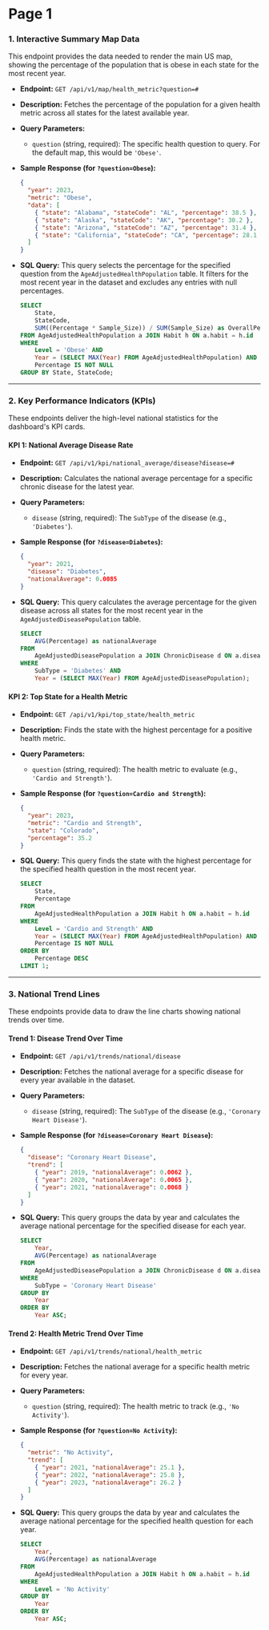 # Page 1

### **1. Interactive Summary Map Data**

This endpoint provides the data needed to render the main US map, showing the percentage of the population that is obese in each state for the most recent year.

  * **Endpoint:** `GET /api/v1/map/health_metric?question=#`

  * **Description:** Fetches the percentage of the population for a given health metric across all states for the latest available year.

  * **Query Parameters:**

      * `question` (string, required): The specific health question to query. For the default map, this would be `'Obese'`.

  * **Sample Response (for `?question=Obese`):**

    ```json
    {
      "year": 2023,
      "metric": "Obese",
      "data": [
        { "state": "Alabama", "stateCode": "AL", "percentage": 38.5 },
        { "state": "Alaska", "stateCode": "AK", "percentage": 30.2 },
        { "state": "Arizona", "stateCode": "AZ", "percentage": 31.4 },
        { "state": "California", "stateCode": "CA", "percentage": 28.1 }
      ]
    }
    ```

  * **SQL Query:**
    This query selects the percentage for the specified question from the `AgeAdjustedHealthPopulation` table. It filters for the most recent year in the dataset and excludes any entries with null percentages.

    ```sql
    SELECT
        State,
        StateCode,
        SUM((Percentage * Sample_Size)) / SUM(Sample_Size) as OverallPercentage
    FROM AgeAdjustedHealthPopulation a JOIN Habit h ON a.habit = h.id
    WHERE
        Level = 'Obese' AND
        Year = (SELECT MAX(Year) FROM AgeAdjustedHealthPopulation) AND 
        Percentage IS NOT NULL
    GROUP BY State, StateCode;
    ```

-----

### **2. Key Performance Indicators (KPIs)**

These endpoints deliver the high-level national statistics for the dashboard's KPI cards.

#### **KPI 1: National Average Disease Rate**

  * **Endpoint:** `GET /api/v1/kpi/national_average/disease?disease=#`

  * **Description:** Calculates the national average percentage for a specific chronic disease for the latest year.

  * **Query Parameters:**

      * `disease` (string, required): The `SubType` of the disease (e.g., `'Diabetes'`).

  * **Sample Response (for `?disease=Diabetes`):**

    ```json
    {
      "year": 2021,
      "disease": "Diabetes",
      "nationalAverage": 0.0085
    }
    ```

  * **SQL Query:**
    This query calculates the average percentage for the given disease across all states for the most recent year in the `AgeAdjustedDiseasePopulation` table.

    ```sql
    SELECT
        AVG(Percentage) as nationalAverage
    FROM
        AgeAdjustedDiseasePopulation a JOIN ChronicDisease d ON a.disease = d.id
    WHERE
        SubType = 'Diabetes' AND
        Year = (SELECT MAX(Year) FROM AgeAdjustedDiseasePopulation);    
    ```

#### **KPI 2: Top State for a Health Metric**

  * **Endpoint:** `GET /api/v1/kpi/top_state/health_metric`

  * **Description:** Finds the state with the highest percentage for a positive health metric.

  * **Query Parameters:**

      * `question` (string, required): The health metric to evaluate (e.g., `'Cardio and Strength'`).

  * **Sample Response (for `?question=Cardio and Strength`):**

    ```json
    {
      "year": 2023,
      "metric": "Cardio and Strength",
      "state": "Colorado",
      "percentage": 35.2
    }
    ```

  * **SQL Query:**
    This query finds the state with the highest percentage for the specified health question in the most recent year.

    ```sql
    SELECT
        State,
        Percentage
    FROM
        AgeAdjustedHealthPopulation a JOIN Habit h ON a.habit = h.id
    WHERE
        Level = 'Cardio and Strength' AND
        Year = (SELECT MAX(Year) FROM AgeAdjustedHealthPopulation) AND
        Percentage IS NOT NULL
    ORDER BY
        Percentage DESC
    LIMIT 1;
    ```

-----

### **3. National Trend Lines**

These endpoints provide data to draw the line charts showing national trends over time.

#### **Trend 1: Disease Trend Over Time**

  * **Endpoint:** `GET /api/v1/trends/national/disease`

  * **Description:** Fetches the national average for a specific disease for every year available in the dataset.

  * **Query Parameters:**

      * `disease` (string, required): The `SubType` of the disease (e.g., `'Coronary Heart Disease'`).

  * **Sample Response (for `?disease=Coronary Heart Disease`):**

    ```json
    {
      "disease": "Coronary Heart Disease",
      "trend": [
        { "year": 2019, "nationalAverage": 0.0062 },
        { "year": 2020, "nationalAverage": 0.0065 },
        { "year": 2021, "nationalAverage": 0.0068 }
      ]
    }
    ```

  * **SQL Query:**
    This query groups the data by year and calculates the average national percentage for the specified disease for each year.

    ```sql
    SELECT
        Year,
        AVG(Percentage) as nationalAverage
    FROM
        AgeAdjustedDiseasePopulation a JOIN ChronicDisease d ON a.disease = d.id
    WHERE
        SubType = 'Coronary Heart Disease'
    GROUP BY
        Year
    ORDER BY
        Year ASC;    
    ```

#### **Trend 2: Health Metric Trend Over Time**

  * **Endpoint:** `GET /api/v1/trends/national/health_metric`

  * **Description:** Fetches the national average for a specific health metric for every year.

  * **Query Parameters:**

      * `question` (string, required): The health metric to track (e.g., `'No Activity'`).

  * **Sample Response (for `?question=No Activity`):**

    ```json
    {
      "metric": "No Activity",
      "trend": [
        { "year": 2021, "nationalAverage": 25.1 },
        { "year": 2022, "nationalAverage": 25.8 },
        { "year": 2023, "nationalAverage": 26.2 }
      ]
    }
    ```

  * **SQL Query:**
    This query groups the data by year and calculates the average national percentage for the specified health question for each year.

    ```sql
    SELECT
        Year,
        AVG(Percentage) as nationalAverage
    FROM
        AgeAdjustedHealthPopulation a JOIN Habit h ON a.habit = h.id
    WHERE
        Level = 'No Activity'
    GROUP BY
        Year
    ORDER BY
        Year ASC;    
    ```
